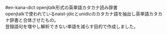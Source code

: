 #en-kana-dict openjtalk形式の英単語カタカナ読み辞書  
openjtalkで使われているnaist-jdicとunidicのカタカナ語を抽出し英単語カタカナ辞書と合体させたもの。  
登録語句を増やし解析できない単語を減らす目的で作成しました。  
